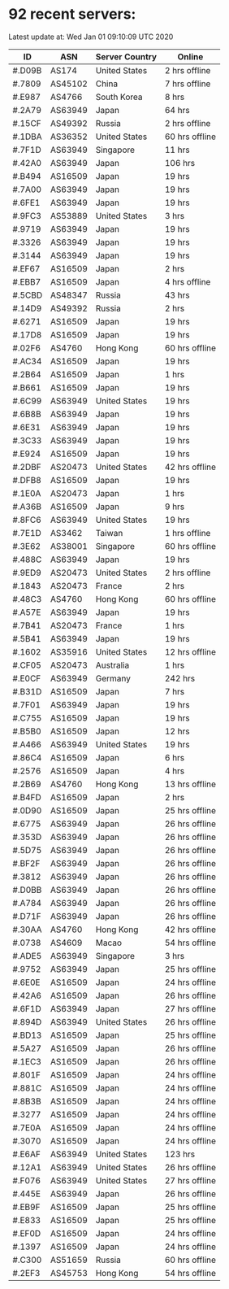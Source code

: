 # 92 recent servers:

Latest update at: Wed Jan 01 09:10:09 UTC 2020

| ID | ASN | Server Country | Online |
| -- | --- | -------------- | ------ |
| #.D09B | AS174 | United States | 2 hrs offline |
| #.7809 | AS45102 | China | 7 hrs offline |
| #.E987 | AS4766 | South Korea | 8 hrs |
| #.2A79 | AS63949 | Japan | 64 hrs |
| #.15CF | AS49392 | Russia | 2 hrs offline |
| #.1DBA | AS36352 | United States | 60 hrs offline |
| #.7F1D | AS63949 | Singapore | 11 hrs |
| #.42A0 | AS63949 | Japan | 106 hrs |
| #.B494 | AS16509 | Japan | 19 hrs |
| #.7A00 | AS63949 | Japan | 19 hrs |
| #.6FE1 | AS63949 | Japan | 19 hrs |
| #.9FC3 | AS53889 | United States | 3 hrs |
| #.9719 | AS63949 | Japan | 19 hrs |
| #.3326 | AS63949 | Japan | 19 hrs |
| #.3144 | AS63949 | Japan | 19 hrs |
| #.EF67 | AS16509 | Japan | 2 hrs |
| #.EBB7 | AS16509 | Japan | 4 hrs offline |
| #.5CBD | AS48347 | Russia | 43 hrs |
| #.14D9 | AS49392 | Russia | 2 hrs |
| #.6271 | AS16509 | Japan | 19 hrs |
| #.17D8 | AS16509 | Japan | 19 hrs |
| #.02F6 | AS4760 | Hong Kong | 60 hrs offline |
| #.AC34 | AS16509 | Japan | 19 hrs |
| #.2B64 | AS16509 | Japan | 1 hrs |
| #.B661 | AS16509 | Japan | 19 hrs |
| #.6C99 | AS63949 | United States | 19 hrs |
| #.6B8B | AS63949 | Japan | 19 hrs |
| #.6E31 | AS63949 | Japan | 19 hrs |
| #.3C33 | AS63949 | Japan | 19 hrs |
| #.E924 | AS16509 | Japan | 19 hrs |
| #.2DBF | AS20473 | United States | 42 hrs offline |
| #.DFB8 | AS16509 | Japan | 19 hrs |
| #.1E0A | AS20473 | Japan | 1 hrs |
| #.A36B | AS16509 | Japan | 9 hrs |
| #.8FC6 | AS63949 | United States | 19 hrs |
| #.7E1D | AS3462 | Taiwan | 1 hrs offline |
| #.3E62 | AS38001 | Singapore | 60 hrs offline |
| #.488C | AS63949 | Japan | 19 hrs |
| #.9ED9 | AS20473 | United States | 2 hrs offline |
| #.1843 | AS20473 | France | 2 hrs |
| #.48C3 | AS4760 | Hong Kong | 60 hrs offline |
| #.A57E | AS63949 | Japan | 19 hrs |
| #.7B41 | AS20473 | France | 1 hrs |
| #.5B41 | AS63949 | Japan | 19 hrs |
| #.1602 | AS35916 | United States | 12 hrs offline |
| #.CF05 | AS20473 | Australia | 1 hrs |
| #.E0CF | AS63949 | Germany | 242 hrs |
| #.B31D | AS16509 | Japan | 7 hrs |
| #.7F01 | AS63949 | Japan | 19 hrs |
| #.C755 | AS16509 | Japan | 19 hrs |
| #.B5B0 | AS16509 | Japan | 12 hrs |
| #.A466 | AS63949 | United States | 19 hrs |
| #.86C4 | AS16509 | Japan | 6 hrs |
| #.2576 | AS16509 | Japan | 4 hrs |
| #.2B69 | AS4760 | Hong Kong | 13 hrs offline |
| #.B4FD | AS16509 | Japan | 2 hrs |
| #.0D90 | AS16509 | Japan | 25 hrs offline |
| #.6775 | AS63949 | Japan | 26 hrs offline |
| #.353D | AS63949 | Japan | 26 hrs offline |
| #.5D75 | AS63949 | Japan | 26 hrs offline |
| #.BF2F | AS63949 | Japan | 26 hrs offline |
| #.3812 | AS63949 | Japan | 26 hrs offline |
| #.D0BB | AS63949 | Japan | 26 hrs offline |
| #.A784 | AS63949 | Japan | 26 hrs offline |
| #.D71F | AS63949 | Japan | 26 hrs offline |
| #.30AA | AS4760 | Hong Kong | 42 hrs offline |
| #.0738 | AS4609 | Macao | 54 hrs offline |
| #.ADE5 | AS63949 | Singapore | 3 hrs |
| #.9752 | AS63949 | Japan | 25 hrs offline |
| #.6E0E | AS16509 | Japan | 24 hrs offline |
| #.42A6 | AS16509 | Japan | 26 hrs offline |
| #.6F1D | AS63949 | Japan | 27 hrs offline |
| #.894D | AS63949 | United States | 26 hrs offline |
| #.BD13 | AS16509 | Japan | 25 hrs offline |
| #.5A27 | AS16509 | Japan | 26 hrs offline |
| #.1EC3 | AS16509 | Japan | 26 hrs offline |
| #.801F | AS16509 | Japan | 24 hrs offline |
| #.881C | AS16509 | Japan | 24 hrs offline |
| #.8B3B | AS16509 | Japan | 24 hrs offline |
| #.3277 | AS16509 | Japan | 24 hrs offline |
| #.7E0A | AS16509 | Japan | 24 hrs offline |
| #.3070 | AS16509 | Japan | 24 hrs offline |
| #.E6AF | AS63949 | United States | 123 hrs |
| #.12A1 | AS63949 | United States | 26 hrs offline |
| #.F076 | AS63949 | United States | 27 hrs offline |
| #.445E | AS63949 | Japan | 26 hrs offline |
| #.EB9F | AS16509 | Japan | 25 hrs offline |
| #.E833 | AS16509 | Japan | 25 hrs offline |
| #.EF0D | AS16509 | Japan | 24 hrs offline |
| #.1397 | AS16509 | Japan | 24 hrs offline |
| #.C300 | AS51659 | Russia | 60 hrs offline |
| #.2EF3 | AS45753 | Hong Kong | 54 hrs offline |

